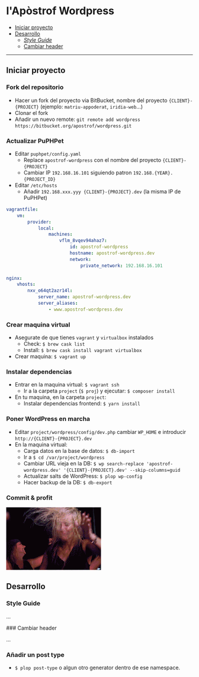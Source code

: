 # l'Apòstrof Wordpress

- [Iniciar proyecto](#markdown-header-iniciar-proyecto)
- [Desarrollo](#markdown-header-desarrollo)
    - [_Style Guide_](#markdown-header-style-guide)
    - [Cambiar header](#markdown-header-cambiar-header)

---

## Iniciar proyecto

### Fork del repositorio

- Hacer un fork del proyecto via BitBucket, nombre del proyecto `{CLIENT}-{PROJECT}` (ejemplo: `matriu-appoderat`, `iridia-web`...)
- Clonar el fork
- Añadir un nuevo remote: `git remote add wordpress https://bitbucket.org/apostrof/wordpress.git`

### Actualizar PuPHPet

- Editar `puphpet/config.yaml`
    - Replace `apostrof-wordpress` con el nombre del proyecto `{CLIENT}-{PROJECT}`
    - Cambiar IP `192.168.16.101` siguiendo patron `192.168.{YEAR}.{PROJECT_ID}` 
- Editar `/etc/hosts`
    - Añadir `192.168.xxx.yyy {CLIENT}-{PROJECT}.dev` (la misma IP de PuPHPet)

```yaml
vagrantfile:
    vm:
        provider:
            local:
                machines:
                    vflm_8vqev94ahaz7:
                        id: apostrof-wordpress
                        hostname: apostrof-wordpress.dev
                        network:
                            private_network: 192.168.16.101

nginx:
    vhosts:
        nxv_o64qt2azr14l:
            server_name: apostrof-wordpress.dev
            server_aliases:
                - www.apostrof-wordpress.dev
```

### Crear maquina virtual

- Asegurate de que tienes `vagrant` y `virtualbox` instalados
    - Check: `$ brew cask list`
    - Install: `$ brew cask install vagrant virtualbox`
- Crear maquina: `$ vagrant up`

### Instalar dependencias

- Entrar en la maquina virtual: `$ vagrant ssh`
    - Ir a la carpeta `project` (`$ proj`) y ejecutar: `$ composer install`
- En tu maquina, en la carpeta `project`:
    - Instalar dependencias frontend: `$ yarn install`

### Poner WordPress en marcha

- Editar `project/wordpress/config/dev.php` cambiar `WP_HOME` e introducir `http://{CLIENT}-{PROJECT}.dev`
- En la maquina virtual:
    - Carga datos en la base de datos: `$ db-import`
    - Ir a `$ cd /var/project/wordpress`
    - Cambiar URL vieja en la DB: `$ wp search-replace 'apostrof-wordpress.dev' '{CLIENT}-{PROJECT}.dev' --skip-columns=guid`
    - Actualizar salts de WordPress: `$ plop wp-config`
    - Hacer backup de la DB: `$ db-export`

### Commit & profit

![](setup-done.gif)

## Desarrollo

### Style Guide

...

### Cambiar header

...

### Añadir un post type

- `$ plop post-type` o algun otro generator dentro de ese namespace.
